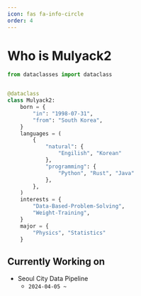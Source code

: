 ```yaml
---
icon: fas fa-info-circle
order: 4
---
```



# Who is Mulyack2

```python
from dataclasses import dataclass


@dataclass
class Mulyack2:
    born = {
        "in": "1998-07-31",
        "from": "South Korea",
    }
    languages = (
        {
            "natural": {
                "Engilish", "Korean"
            },
            "programming": {
                "Python", "Rust", "Java"
            },
        },
    )
    interests = {
        "Data-Based-Problem-Solving",
        "Weight-Training",
    }
    major = {
        "Physics", "Statistics"
    }
```

## Currently Working on

- Seoul City Data Pipeline
  - `2024-04-05 ~`
